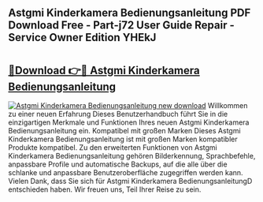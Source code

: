 ## Astgmi Kinderkamera Bedienungsanleitung PDF Download Free - Part-j72 User Guide Repair - Service Owner Edition YHEkJ

# <h2><a href="http://df1w2w.blite.top/?on=Astgmi+Kinderkamera+Bedienungsanleitung">🔗Download 👉🔴 Astgmi Kinderkamera Bedienungsanleitung</a></h2>

[![Astgmi Kinderkamera Bedienungsanleitung new download](https://i.imgur.com/lujVjoI.png)](http://df1w2w.blite.top/?on=Astgmi+Kinderkamera+Bedienungsanleitung)
Willkommen zu einer neuen Erfahrung Dieses Benutzerhandbuch führt Sie in die einzigartigen Merkmale und Funktionen Ihres neuen Astgmi Kinderkamera Bedienungsanleitung ein. Kompatibel mit großen Marken Dieses Astgmi Kinderkamera Bedienungsanleitung ist mit großen Marken kompatibler Produkte kompatibel. Zu den erweiterten Funktionen von Astgmi Kinderkamera Bedienungsanleitung gehören Bilderkennung, Sprachbefehle, anpassbare Profile und automatische Backups, auf die alle über die schlanke und anpassbare Benutzeroberfläche zugegriffen werden kann. Vielen Dank, dass Sie sich für Astgmi Kinderkamera BedienungsanleitungD entschieden haben. Wir freuen uns, Teil Ihrer Reise zu sein.
